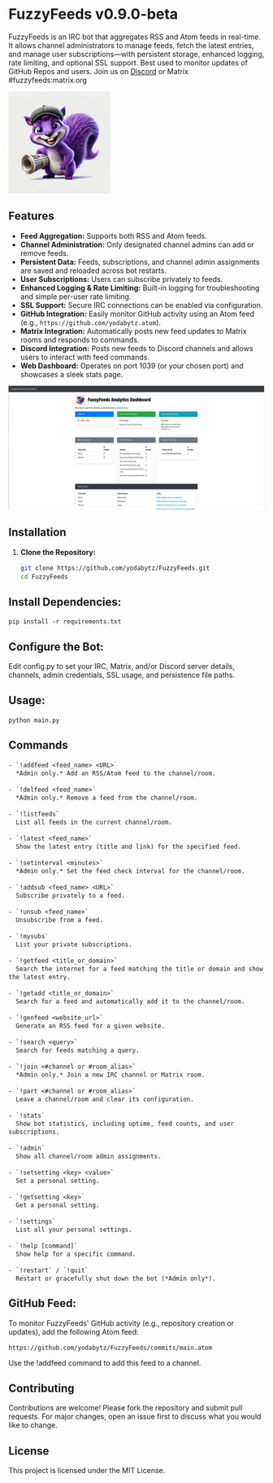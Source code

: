# FuzzyFeeds v0.9.0-beta

FuzzyFeeds is an IRC bot that aggregates RSS and Atom feeds in real-time. It allows channel administrators to manage feeds, fetch the latest entries, and manage user subscriptions—with persistent storage, enhanced logging, rate limiting, and optional SSL support. Best used to monitor updates of GitHub Repos and users. Join us on [Discord](https://discord.gg/GWMetSSk) or Matrix #fuzzyfeeds:matrix.org

<img src="https://raw.githubusercontent.com/yodabytz/FuzzyFeeds/refs/heads/main/fuzzyfeeds-logo-sm.png" alt="FuzzyFeeds" width="200" height="200">

## Features

- **Feed Aggregation:** Supports both RSS and Atom feeds.
- **Channel Administration:** Only designated channel admins can add or remove feeds.
- **Persistent Data:** Feeds, subscriptions, and channel admin assignments are saved and reloaded across bot restarts.
- **User Subscriptions:** Users can subscribe privately to feeds.
- **Enhanced Logging & Rate Limiting:** Built-in logging for troubleshooting and simple per-user rate limiting.
- **SSL Support:** Secure IRC connections can be enabled via configuration.
- **GitHub Integration:** Easily monitor GitHub activity using an Atom feed (e.g., `https://github.com/yodabytz.atom`).
- **Matrix Integration:** Automatically posts new feed updates to Matrix rooms and responds to commands.
- **Discord Integration:** Posts new feeds to Discord channels and allows users to interact with feed commands.
- **Web Dashboard:** Operates on port 1039 (or your chosen port) and showcases a sleek stats page.

<img src="https://raw.githubusercontent.com/yodabytz/FuzzyFeeds/refs/heads/main/dashboard-screenshot.jpg" alt="FuzzyFeeds" width="800">

## Installation

1. **Clone the Repository:**

   ```bash
   git clone https://github.com/yodabytz/FuzzyFeeds.git
   cd FuzzyFeeds

## Install Dependencies:

```
pip install -r requirements.txt
```

## Configure the Bot:
Edit config.py to set your IRC, Matrix, and/or Discord server details, channels, admin credentials, SSL usage, and persistence file paths.

## Usage:
```
python main.py
```

## Commands
```
- `!addfeed <feed_name> <URL>`  
  *Admin only.* Add an RSS/Atom feed to the channel/room.

- `!delfeed <feed_name>`  
  *Admin only.* Remove a feed from the channel/room.

- `!listfeeds`  
  List all feeds in the current channel/room.

- `!latest <feed_name>`  
  Show the latest entry (title and link) for the specified feed.

- `!setinterval <minutes>`  
  *Admin only.* Set the feed check interval for the channel/room.

- `!addsub <feed_name> <URL>`  
  Subscribe privately to a feed.

- `!unsub <feed_name>`  
  Unsubscribe from a feed.

- `!mysubs`  
  List your private subscriptions.

- `!getfeed <title_or_domain>`  
  Search the internet for a feed matching the title or domain and show the latest entry.

- `!getadd <title_or_domain>`  
  Search for a feed and automatically add it to the channel/room.

- `!genfeed <website_url>`  
  Generate an RSS feed for a given website.

- `!search <query>`  
  Search for feeds matching a query.

- `!join <#channel or #room_alias>`  
  *Admin only.* Join a new IRC channel or Matrix room.

- `!part <#channel or #room_alias>`  
  Leave a channel/room and clear its configuration.

- `!stats`  
  Show bot statistics, including uptime, feed counts, and user subscriptions.

- `!admin`  
  Show all channel/room admin assignments.

- `!setsetting <key> <value>`  
  Set a personal setting.

- `!getsetting <key>`  
  Get a personal setting.

- `!settings`  
  List all your personal settings.

- `!help [command]`  
  Show help for a specific command.

- `!restart` / `!quit`  
  Restart or gracefully shut down the bot (*Admin only*).
```

## GitHub Feed:
To monitor FuzzyFeeds' GitHub activity (e.g., repository creation or updates), add the following Atom feed:
```
https://github.com/yodabytz/FuzzyFeeds/commits/main.atom
```
Use the !addfeed command to add this feed to a channel.

## Contributing
Contributions are welcome! Please fork the repository and submit pull requests. For major changes, open an issue first to discuss what you would like to change.

## License
This project is licensed under the MIT License.

